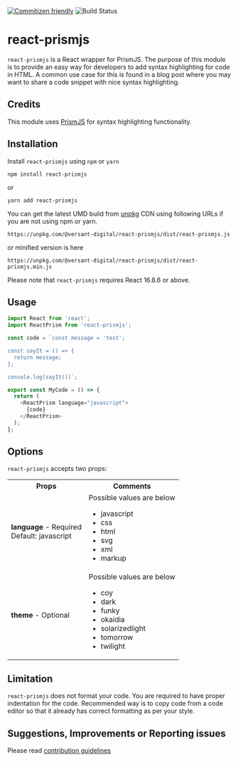 [![Commitizen friendly](https://img.shields.io/badge/commitizen-friendly-brightgreen.svg)](http://commitizen.github.io/cz-cli/)
![Build Status](https://dev.azure.com/Versant-Digital/Open%20Source/_apis/build/status/versant-digital.react-prismjs?branchName=master)

# react-prismjs

`react-prismjs` is a React wrapper for PrismJS. The purpose of this module is to provide an easy way for developers to add syntax highlighting for code in HTML. A common use case for this is found in a blog post where you may want to share a code snippet with nice syntax highlighting.  

## Credits

This module uses [PrismJS](https://prismjs.com/) for syntax highlighting functionality.

## Installation

Install `react-prismjs` using `npm` or `yarn`

```
npm install react-prismjs
```
or
```
yarn add react-prismjs
```

You can get the latest UMD build from [unpkg](https://unpkg.com/) CDN using following URLs if you are not using npm or yarn.

```
https://unpkg.com/@versant-digital/react-prismjs/dist/react-prismjs.js
```
or minified version is here
```
https://unpkg.com/@versant-digital/react-prismjs/dist/react-prismjs.min.js
```

Please note that `react-prismjs` requires React 16.8.6 or above.

## Usage

```javascript
import React from 'react';
import ReactPrism from 'react-prismjs';

const code = `const message = 'test';

const sayIt = () => {
  return message;
};

console.log(sayIt())`;

export const MyCode = () => {
  return (
    <ReactPrism language="javascript">
      {code}
    </ReactPrism>
  );
};
```

## Options

`react-prismjs` accepts two props:

<table>
    <tbody>
        <tr>
            <th>Props</th>
            <th>Comments</th>
        </tr>
        <tr>
            <td>
                <b>language</b> - Required <br /> Default: javascript
            </td>
            <td>
                Possible values are below
                <ul>
                    <li>javascript</li>
                    <li>css</li>
                    <li>html</li>
                    <li>svg</li>
                    <li>xml</li>
                    <li>markup</li>
                </ul>
            </td>
        </tr>
        <tr>
            <td>
                <b>theme</b> - Optional
            </td>
            <td>
                Possible values are below
                <ul>
                    <li>coy</li>
                    <li>dark</li>
                    <li>funky</li>
                    <li>okaidia</li>
                    <li>solarizedlight</li>
                    <li>tomorrow</li>
                    <li>twilight</li>
                </ul>
            </td>
        </tr>
    </tbody>
</table>


## Limitation

`react-prismjs` does not format your code. You are required to have proper indentation for the code. Recommended way is to copy code from a code editor so that it already has correct formatting as per your style. 

## Suggestions, Improvements or Reporting issues

Please read [contribution guidelines](https://github.com/versant-digital/react-prismjs/blob/master/CONTRIBUTING.md)
